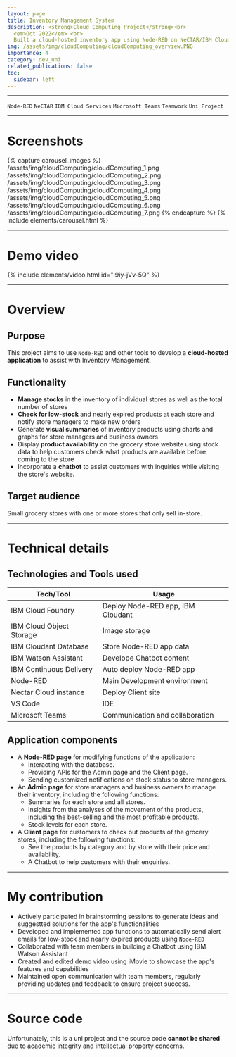 ```yaml
---
layout: page
title: Inventory Management System
description: <strong>Cloud Computing Project</strong><br>
  <em>Oct 2022</em> <br>
  Built a cloud-hosted inventory app using Node-RED on NeCTAR/IBM Cloud. Designed data flows for real-time stock tracking, automated low-inventory alerts, and integrated with cloud databases for seamless management.
img: /assets/img/cloudComputing/cloudComputing_overview.PNG
importance: 4
category: dev_uni
related_publications: false
toc:
  sidebar: left
---
```


---

`Node-RED`
`NeCTAR`
`IBM Cloud Services`
`Microsoft Teams`
`Teamwork`
`Uni Project`

---

# Screenshots

{% capture carousel_images %}
/assets/img/cloudComputing/cloudComputing_1.png
/assets/img/cloudComputing/cloudComputing_2.png
/assets/img/cloudComputing/cloudComputing_3.png
/assets/img/cloudComputing/cloudComputing_4.png
/assets/img/cloudComputing/cloudComputing_5.png
/assets/img/cloudComputing/cloudComputing_6.png
/assets/img/cloudComputing/cloudComputing_7.png
{% endcapture %}
{% include elements/carousel.html %}

---

# Demo video

{% include elements/video.html id="I9iy-jVv-5Q" %}

---

# Overview

## Purpose

This project aims to use `Node-RED` and other tools to develop a **cloud-hosted application** to assist with Inventory Management.

## Functionality

- **Manage stocks** in the inventory of individual stores as well as the total number of stores
- **Check for low-stock** and nearly expired products at each store and notify store managers to make new orders
- Generate **visual summaries** of inventory products using charts and graphs for store managers and business owners
- Display **product availability** on the grocery store website using stock data to help customers check what products are available before coming to the store
- Incorporate a **chatbot** to assist customers with inquiries while visiting the store's website.

## Target audience

Small grocery stores with one or more stores that only sell in-store.

---

# Technical details

## Technologies and Tools used

| **Tech/Tool**            | **Usage**                         |
| ------------------------ | --------------------------------- |
| IBM Cloud Foundry        | Deploy Node-RED app, IBM Cloudant |
| IBM Cloud Object Storage | Image storage                     |
| IBM Cloudant Database    | Store Node-RED app data           |
| IBM Watson Assistant     | Develope Chatbot content          |
| IBM Continuous Delivery  | Auto deploy Node-RED app          |
| Node-RED                 | Main Development environment      |
| Nectar Cloud instance    | Deploy Client site                |
| VS Code                  | IDE                               |
| Microsoft Teams          | Communication and collaboration   |

## Application components

- A **Node-RED page** for modifying functions of the application:
  - Interacting with the database.
  - Providing APIs for the Admin page and the Client page.
  - Sending customized notifications on stock status to store managers.
- An **Admin page** for store managers and business owners to manage their inventory, including the following functions:
  - Summaries for each store and all stores.
  - Insights from the analyses of the movement of the products, including the best-selling and the most profitable products.
  - Stock levels for each store.
- A **Client page** for customers to check out products of the grocery stores, including the following functions:
  - See the products by category and by store with their price and availability.
  - A Chatbot to help customers with their enquiries.

---

# My contribution

- Actively participated in brainstorming sessions to generate ideas and suggestted solutions for the app's functionalities
- Developed and implemented app functions to automatically send alert emails for low-stock and nearly expired products using `Node-RED`
- Collaborated with team members in building a Chatbot using IBM Watson Assistant
- Created and edited demo video using iMovie to showcase the app's features and capabilities
- Maintained open communication with team members, regularly providing updates and feedback to ensure project success.

---

# Source code

Unfortunately, this is a uni project and the source code **cannot be shared** due to academic integrity and intellectual property concerns.
